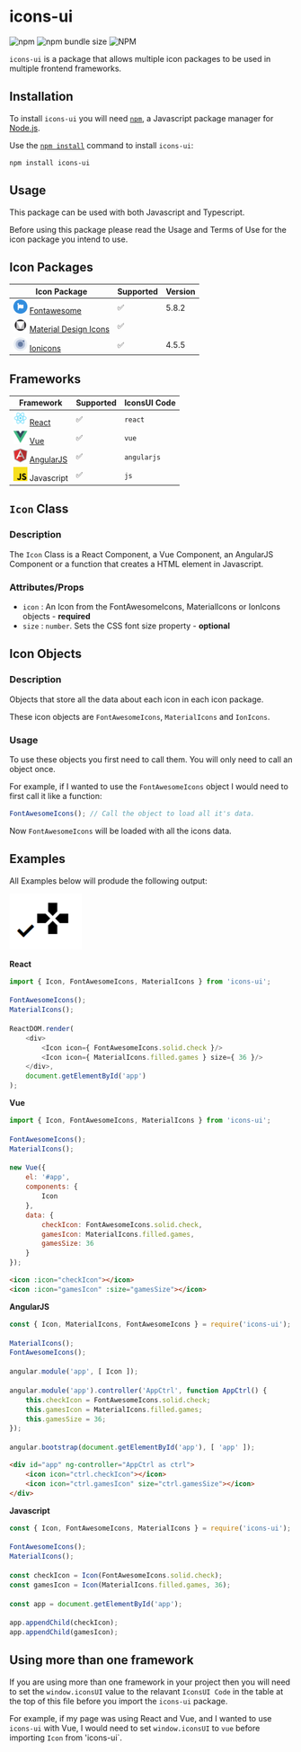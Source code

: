 # icons-ui

![npm](https://img.shields.io/npm/v/icons-ui.svg?style=popout-square)
![npm bundle size](https://img.shields.io/bundlephobia/min/icons-ui.svg?style=popout-square)
![NPM](https://img.shields.io/npm/l/icons-ui.svg?style=popout-square)

`icons-ui` is a package that allows multiple icon packages to be used in multiple frontend frameworks.

## Installation
To install `icons-ui` you will need [`npm`](https://www.npmjs.com/), a Javascript package manager for [Node.js](https://nodejs.org).

Use the [`npm install`](https://docs.npmjs.com/downloading-and-installing-packages-locally) command to install `icons-ui`:

```
npm install icons-ui
```

## Usage

This package can be used with both Javascript and Typescript.

Before using this package please read the Usage and Terms of Use for the icon package you intend to use.

## Icon Packages

| Icon Package | Supported | Version |
| - | - | - |
| <img src="./docs/fontawesome.png" height="25"/> [Fontawesome](https://fontawesome.com/) | :white_check_mark: | 5.8.2 |
| <img src="./docs/material.png" height="25"/> [Material Design Icons](https://material.io/) | :white_check_mark: | |
| <img src="./docs/ionicons.png" height="25"/> [Ionicons](https://ionicons.com/) | :white_check_mark: | 4.5.5 |

## Frameworks

| Framework | Supported | IconsUI Code |
| - | - | - |
| <img src="./docs/react.png" height="25"/> [React](https://reactjs.org/) | :white_check_mark: | `react` |
| <img src="./docs/vue.png" height="25"/> [Vue](https://vuejs.org/) | :white_check_mark: | `vue` |
| <img src="./docs/angularjs.png" height="25"/> [AngularJS](https://angularjs.org/) | :white_check_mark: | `angularjs` |
| <img src="./docs/javascript.png" height="25"/> Javascript | :white_check_mark: | `js` |

## `Icon` Class

### Description

The `Icon` Class is a React Component, a Vue Component, an AngularJS Component or a function that creates a HTML element in Javascript.

### Attributes/Props

- `icon` : An Icon from the FontAwesomeIcons, MaterialIcons or IonIcons objects - **required**
- `size` : `number`. Sets the CSS font size property - **optional**

## Icon Objects

### Description

Objects that store all the data about each icon in each icon package.

These icon objects are `FontAwesomeIcons`, `MaterialIcons` and `IonIcons`. 

### Usage

To use these objects you first need to call them. You will only need to call an object once.

For example, if I wanted to use the `FontAwesomeIcons` object I would need to first call it like a function:
```javascript
FontAwesomeIcons(); // Call the object to load all it's data.
```
Now `FontAwesomeIcons` will be loaded with all the icons data.

## Examples

All Examples below will produde the following output:

<img src="./docs/example_output.png" height="100">

**React**
```javascript
import { Icon, FontAwesomeIcons, MaterialIcons } from 'icons-ui';

FontAwesomeIcons();
MaterialIcons();

ReactDOM.render(
    <div>
        <Icon icon={ FontAwesomeIcons.solid.check }/>
        <Icon icon={ MaterialIcons.filled.games } size={ 36 }/>
    </div>,
    document.getElementById('app')
);
```

**Vue**
```javascript
import { Icon, FontAwesomeIcons, MaterialIcons } from 'icons-ui';

FontAwesomeIcons();
MaterialIcons();

new Vue({
    el: '#app',
    components: {
        Icon
    },
    data: {
        checkIcon: FontAwesomeIcons.solid.check,
        gamesIcon: MaterialIcons.filled.games,
        gamesSize: 36
    }
});
```
```html
<icon :icon="checkIcon"></icon>
<icon :icon="gamesIcon" :size="gamesSize"></icon>
```

**AngularJS**
```javascript
const { Icon, MaterialIcons, FontAwesomeIcons } = require('icons-ui');

MaterialIcons();
FontAwesomeIcons();

angular.module('app', [ Icon ]);

angular.module('app').controller('AppCtrl', function AppCtrl() {
    this.checkIcon = FontAwesomeIcons.solid.check;
    this.gamesIcon = MaterialIcons.filled.games;
    this.gamesSize = 36;
});

angular.bootstrap(document.getElementById('app'), [ 'app' ]);
```
```html
<div id="app" ng-controller="AppCtrl as ctrl">
    <icon icon="ctrl.checkIcon"></icon>
    <icon icon="ctrl.gamesIcon" size="ctrl.gamesSize"></icon>
</div>
```

**Javascript**
```javascript
const { Icon, FontAwesomeIcons, MaterialIcons } = require('icons-ui');

FontAwesomeIcons();
MaterialIcons();

const checkIcon = Icon(FontAwesomeIcons.solid.check);
const gamesIcon = Icon(MaterialIcons.filled.games, 36);

const app = document.getElementById('app');

app.appendChild(checkIcon);
app.appendChild(gamesIcon);
```

## Using more than one framework

If you are using more than one framework in your project then you will need to set the `window.iconsUI` value to the relavant `IconsUI Code` in the table at the top of this file before you import the `icons-ui` package.

For example, if my page was using React and Vue, and I wanted to use `icons-ui` with Vue, I would need to set `window.iconsUI` to `vue` before importing `Icon` from 'icons-ui`.